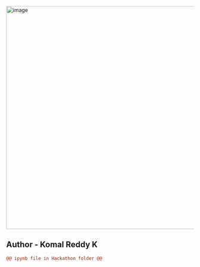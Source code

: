 <img width="600" alt="image" src="https://user-images.githubusercontent.com/82363361/218251422-faf61eed-6007-4760-a30a-c21083ebb3ec.png">

## Author - Komal Reddy K

```diff
@@ ipynb file in Hackathon folder @@
```
